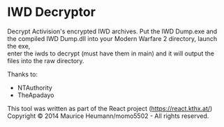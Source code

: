 IWD Decryptor
========

Decrypt Activision's encrypted IWD archives.
Put the IWD Dump.exe and the compiled IWD Dump.dll into your Modern Warfare 2 directory, launch the exe,  
enter the iwds to decrypt (must have them in main) and it will output the files into the raw directory.  

Thanks to:
- NTAuthority  
- TheApadayo  

This tool was written as part of the React project (https://react.kthx.at/)  
Copyright © 2014 Maurice Heumann/momo5502 - All rights reserved.  
